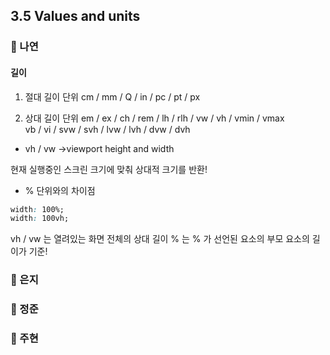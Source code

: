 ## 3.5 Values and units

### 📝 나연

#### 길이

1. 절대 길이 단위
   cm / mm / Q / in / pc / pt / px

2. 상대 길이 단위
   em / ex / ch / rem / lh / rlh / vw / vh / vmin / vmax  
   vb / vi / svw / svh / lvw / lvh / dvw / dvh

- vh / vw ->viewport height and width

현재 실행중인 스크린 크기에 맞춰 상대적 크기를 반환!

- % 단위와의 차이점

```css
width: 100%;
width: 100vh;
```

vh / vw 는 열려있는 화면 전체의 상대 길이
% 는 % 가 선언된 요소의 부모 요소의 길이가 기준!

### 📝 은지

### 📝 정준

### 📝 주현
